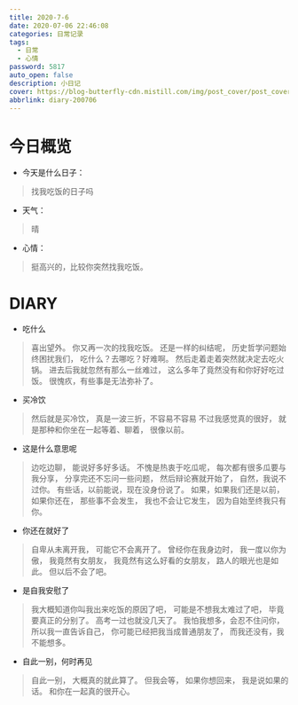 ```yaml
---
title: 2020-7-6
date: 2020-07-06 22:46:08
categories: 日常记录
tags: 
  - 日常
  - 心情
password: 5817
auto_open: false
description: 小日记
cover: https://blog-butterfly-cdn.mistill.com/img/post_cover/post_cover_002.webp
abbrlink: diary-200706
---
```

# 今日概览
- 今天是什么日子：
> 找我吃饭的日子吗
- 天气：
> 晴
- 心情：
> 挺高兴的，比较你突然找我吃饭。

# DIARY
- 吃什么
> 喜出望外。
你又再一次的找我吃饭。
还是一样的纠结呢，
历史哲学问题始终困扰我们，
吃什么？去哪吃？好难啊。
然后走着走着突然就决定去吃火锅。
进去后我就忽然有那么一丝难过，
这么多年了竟然没有和你好好吃过饭。
很愧疚，有些事是无法弥补了。
- 买冷饮
> 然后就是买冷饮，
真是一波三折，不容易不容易
不过我感觉真的很好，
就是那种和你坐在一起等着、聊着，
很像以前。
- 这是什么意思呢
> 边吃边聊，
能说好多好多话。
不愧是热衷于吃瓜呢，
每次都有很多瓜要与我分享，
分享完还不忘问一些问题，
然后辩论赛就开始了，
自然，我说不过你。
有些话，以前能说，现在没身份说了。
如果，如果我们还是以前，
如果你还在，
那些事不会发生，
我也不会让它发生，
因为自始至终我只有你。
- 你还在就好了
> 自卑从未离开我，
可能它不会离开了。
曾经你在我身边时，
我一度以你为傲，
我竟然有女朋友，
我竟然有这么好看的女朋友，
路人的眼光也是如此。
但以后不会了吧。
- 是自我安慰了
> 我大概知道你叫我出来吃饭的原因了吧，
可能是不想我太难过了吧，
毕竟要真正的分别了。
高考一过也就没几天了。
我怕我想多，会忍不住问你，
所以我一直告诉自己，
你可能已经把我当成普通朋友了，
而我还没有，我不能想多。
- 自此一别，何时再见
> 自此一别，
大概真的就此算了。
但我会等，
如果你想回来，
我是说如果的话。
和你在一起真的很开心。